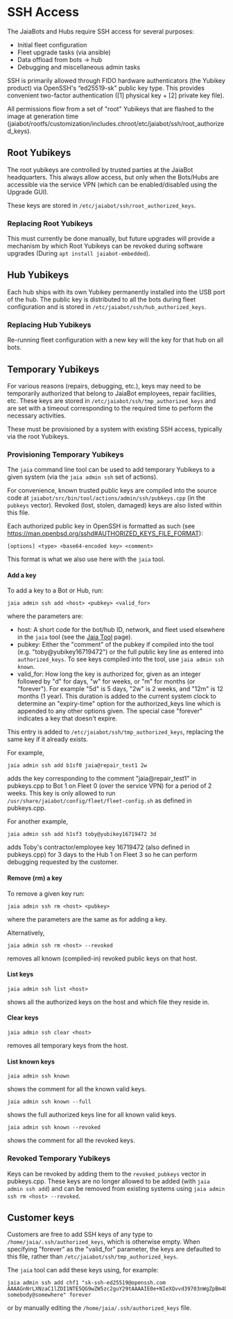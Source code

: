 # SSH Access

The JaiaBots and Hubs require SSH access for several purposes:

- Initial fleet configuration
- Fleet upgrade tasks (via ansible)
- Data offload from bots -> hub
- Debugging and miscellaneous admin tasks

SSH is primarily allowed through FIDO hardware authenticators (the Yubikey product) via OpenSSH's “ed25519-sk" public key type. This provides convenient two-factor authentication ([1] physical key + [2] private key file).

All permissions flow from a set of "root" Yubikeys that are flashed to the image at generation time (jaiabot/rootfs/customization/includes.chroot/etc/jaiabot/ssh/root_authorized_keys).

## Root Yubikeys

The root yubikeys are controlled by trusted parties at the JaiaBot headquarters. This always allow access, but only when the Bots/Hubs are accessible via the service VPN (which can be enabled/disabled using the Upgrade GUI).

These keys are stored in `/etc/jaiabot/ssh/root_authorized_keys`.

### Replacing Root Yubikeys

This must currently be done manually, but future upgrades will provide a mechanism by which Root Yubikeys can be revoked during software upgrades (During `apt install jaiabot-embedded`).

## Hub Yubikeys

Each hub ships with its own Yubikey permanently installed into the USB port of the hub. The public key is distributed to all the bots during fleet configuration and is stored in `/etc/jaiabot/ssh/hub_authorized_keys`.

### Replacing Hub Yubikeys

Re-running fleet configuration with a new key will the key for that hub on all bots.

## Temporary Yubikeys

For various reasons (repairs, debugging, etc.), keys may need to be temporarily authorized that belong to JaiaBot employees, repair facilities, etc. These keys are stored in `/etc/jaiabot/ssh/tmp_authorized_keys` and are set with a timeout corresponding to the required time to perform the necessary activities.

These must be provisioned by a system with existing SSH access, typically via the root Yubikeys.

### Provisioning Temporary Yubikeys

The `jaia` command line tool can be used to add temporary Yubikeys to a given system (via the `jaia admin ssh` set of actions).

For convenience, known trusted public keys are compiled into the source code at `jaiabot/src/bin/tool/actions/admin/ssh/pubkeys.cpp` (in the `pubkeys` vector). Revoked (lost, stolen, damaged) keys are also listed within this file.

Each authorized public key in OpenSSH is formatted as such (see https://man.openbsd.org/sshd#AUTHORIZED_KEYS_FILE_FORMAT):

```
[options] <type> <base64-encoded key> <comment>
```

This format is what we also use here with the `jaia` tool.

#### Add a key

To add a key to a Bot or Hub, run:
```
jaia admin ssh add <host> <pubkey> <valid_for>
```

where the parameters are:
- host: A short code for the bot/hub ID, network, and fleet used elsewhere in the `jaia` tool (see the [Jaia Tool](page05_jaia_tool.md) page).
- pubkey: Either the "comment" of the pubkey if compiled into the tool (e.g. "toby@yubikey16719472")
 or the full public key line as entered into `authorized_keys`. To see keys compiled into the tool, use `jaia admin ssh known`.
- valid_for: How long the key is authorized for, given as an integer followed by "d" for days, "w" for weeks, or "m" for months (or "forever"). For example "5d" is 5 days, "2w" is 2 weeks, and "12m" is 12 months (1 year). This duration is added to the current system clock to determine an "expiry-time" option for the authorized_keys line which is appended to any other options given. The special case "forever" indicates a key that doesn't expire.

This entry is added to `/etc/jaiabot/ssh/tmp_authorized_keys`, replacing the same key if it already exists.

For example,

```
jaia admin ssh add b1sf0 jaia@repair_test1 2w
```
adds the key corresponding to the comment "jaia@repair_test1" in pubkeys.cpp to Bot 1 on Fleet 0 (over the service VPN) for a period of 2 weeks. This key is only allowed to run `/usr/share/jaiabot/config/fleet/fleet-config.sh` as defined in pubkeys.cpp.

For another example,

```
jaia admin ssh add h1sf3 toby@yubikey16719472 3d
```

adds Toby's contractor/employee key 16719472 (also defined in pubkeys.cpp) for 3 days to the Hub 1 on Fleet 3 so he can perform debugging requested by the customer.


#### Remove (rm) a key

To remove a given key run:

```
jaia admin ssh rm <host> <pubkey>
```

where the parameters are the same as for adding a key.

Alternatively,

```
jaia admin ssh rm <host> --revoked
```
removes all known (compiled-in) revoked public keys on that host.

#### List keys

```
jaia admin ssh list <host>
```

shows all the authorized keys on the host and which file they reside in.

#### Clear keys

```
jaia admin ssh clear <host>
```

removes all temporary keys from the host.


#### List known keys

```
jaia admin ssh known
```
shows the comment for all the known valid keys.

```
jaia admin ssh known --full
```
shows the full authorized keys line for all known valid keys.

```
jaia admin ssh known --revoked
```
shows the comment for all the revoked keys.	

### Revoked Temporary Yubikeys

Keys can be revoked by adding them to the `revoked_pubkeys` vector in pubkeys.cpp. These keys are no longer allowed to be added (with `jaia admin ssh add`) and can be removed from existing systems using `jaia admin ssh rm <host> --revoked`.


## Customer keys

Customers are free to add SSH keys of any type to `/home/jaia/.ssh/authorized_keys`, which is otherwise empty. When specifying "forever" as the "valid_for" parameter, the keys are defaulted to this file, rather than `/etc/jaiabot/ssh/tmp_authorized_keys`.

The `jaia` tool can add these keys using, for example:

```
jaia admin ssh add chf1 "sk-ssh-ed25519@openssh.com AAAAGnNrLXNzaC1lZDI1NTE5QG9wZW5zc2guY29tAAAAIE0e+NIeXQvvd39703nWgZpBm4Dsdfxsg//ajiXiT22GAAAABHNzaDo= somebody@somewhere" forever
```
or by manually editing the `/home/jaia/.ssh/authorized_keys` file.